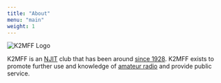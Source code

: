 ```yaml
---
title: "About"
menu: "main"
weight: 1
---
```


![K2MFF Logo](/logo.png)

K2MFF is an [NJIT](https://njit.edu) club that has been around [since 1928](https://hamsci.org/sites/default/files/publications/2021_HamSCI/20210320_1700z-Gareth_Perry_KD2SAK.pdf).
K2MFF exists to promote further use and knowledge of [amateur radio](https://en.wikipedia.org/wiki/Amateur_radio) and provide public service.
